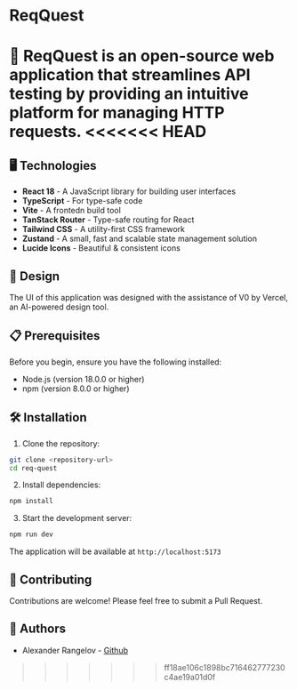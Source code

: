 # ReqQuest
🚀 ReqQuest is an open-source web application that streamlines API testing by providing an intuitive platform for managing HTTP requests.
<<<<<<< HEAD
=======

## 🖥️ Technologies

- **React 18** - A JavaScript library for building user interfaces
- **TypeScript** - For type-safe code
- **Vite** - A frontedn build tool
- **TanStack Router** - Type-safe routing for React
- **Tailwind CSS** - A utility-first CSS framework
- **Zustand** - A small, fast and scalable state management solution
- **Lucide Icons** - Beautiful & consistent icons

## 🎨 Design

The UI of this application was designed with the assistance of V0 by Vercel, an AI-powered design tool.

## 📋 Prerequisites

Before you begin, ensure you have the following installed:

- Node.js (version 18.0.0 or higher)
- npm (version 8.0.0 or higher)

## 🛠️ Installation

1. Clone the repository:

```bash
git clone <repository-url>
cd req-quest
```

2. Install dependencies:

```bash
npm install
```

3. Start the development server:

```bash
npm run dev
```

The application will be available at `http://localhost:5173`

## 🤝 Contributing

Contributions are welcome! Please feel free to submit a Pull Request.

## 👥 Authors

- Alexander Rangelov - [Github](https://github.com/arangelovv)
>>>>>>> ff18ae106c1898bc716462777230c4ae19a01d0f

